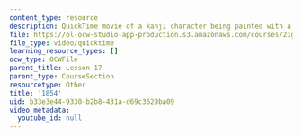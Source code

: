 ```yaml
---
content_type: resource
description: QuickTime movie of a kanji character being painted with a brush.
file: https://ol-ocw-studio-app-production.s3.amazonaws.com/courses/21g-504-japanese-iv-spring-2009/b33e3e449330b2b8431ad69c3629ba09_1854.mov
file_type: video/quicktime
learning_resource_types: []
ocw_type: OCWFile
parent_title: Lesson 17
parent_type: CourseSection
resourcetype: Other
title: '1854'
uid: b33e3e44-9330-b2b8-431a-d69c3629ba09
video_metadata:
  youtube_id: null
---
```

